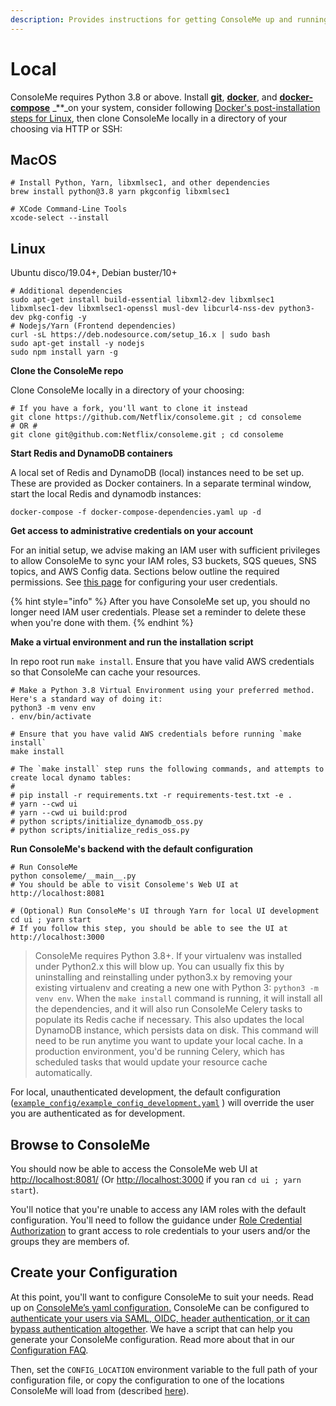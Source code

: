 ```yaml
---
description: Provides instructions for getting ConsoleMe up and running locally.
---
```


# Local

ConsoleMe requires Python 3.8 or above. Install [**git**](https://git-scm.com/book/en/v2/Getting-Started-Installing-Git), [**docker**](https://docs.docker.com/get-docker/), and [**docker-compose**](https://docs.docker.com/compose/install/) \_\*\*\_on your system, consider following [Docker's post-installation steps for Linux](https://docs.docker.com/engine/install/linux-postinstall/), then clone ConsoleMe locally in a directory of your choosing via HTTP or SSH:

## MacOS

```text
# Install Python, Yarn, libxmlsec1, and other dependencies
brew install python@3.8 yarn pkgconfig libxmlsec1

# XCode Command-Line Tools
xcode-select --install
```

## Linux

Ubuntu disco/19.04+, Debian buster/10+

```text
# Additional dependencies
sudo apt-get install build-essential libxml2-dev libxmlsec1 libxmlsec1-dev libxmlsec1-openssl musl-dev libcurl4-nss-dev python3-dev pkg-config -y
# Nodejs/Yarn (Frontend dependencies)
curl -sL https://deb.nodesource.com/setup_16.x | sudo bash
sudo apt-get install -y nodejs
sudo npm install yarn -g
```

**Clone the ConsoleMe repo**

Clone ConsoleMe locally in a directory of your choosing:

```text
# If you have a fork, you'll want to clone it instead
git clone https://github.com/Netflix/consoleme.git ; cd consoleme
# OR # 
git clone git@github.com:Netflix/consoleme.git ; cd consoleme
```

**Start Redis and DynamoDB containers**

A local set of Redis and DynamoDB \(local\) instances need to be set up. These are provided as Docker containers. In a separate terminal window, start the local Redis and dynamodb instances:

```text
docker-compose -f docker-compose-dependencies.yaml up -d
```

**Get access to administrative credentials on your account**

For an initial setup, we advise making an IAM user with sufficient privileges to allow ConsoleMe to sync your IAM roles, S3 buckets, SQS queues, SNS topics, and AWS Config data. Sections below outline the required permissions. See [this page](https://docs.aws.amazon.com/cli/latest/userguide/cli-configure-files.html) for configuring your user credentials.

{% hint style="info" %}
After you have ConsoleMe set up, you should no longer need IAM user credentials. Please set a reminder to delete these when you're done with them.
{% endhint %}

**Make a virtual environment and run the installation script**

In repo root run `make install`. Ensure that you have valid AWS credentials so that ConsoleMe can cache your resources.

```text
# Make a Python 3.8 Virtual Environment using your preferred method. Here's a standard way of doing it:
python3 -m venv env
. env/bin/activate

# Ensure that you have valid AWS credentials before running `make install`
make install

# The `make install` step runs the following commands, and attempts to create local dynamo tables:
#
# pip install -r requirements.txt -r requirements-test.txt -e .
# yarn --cwd ui
# yarn --cwd ui build:prod
# python scripts/initialize_dynamodb_oss.py
# python scripts/initialize_redis_oss.py
```

**Run ConsoleMe's backend with the default configuration**

```text
# Run ConsoleMe
python consoleme/__main__.py
# You should be able to visit Consoleme's Web UI at http://localhost:8081
```

```text
# (Optional) Run ConsoleMe's UI through Yarn for local UI development
cd ui ; yarn start
# If you follow this step, you should be able to see the UI at http://localhost:3000
```

> ConsoleMe requires Python 3.8+. If your virtualenv was installed under Python2.x this will blow up. You can usually fix this by uninstalling and reinstalling under python3.x by removing your existing virtualenv and creating a new one with Python 3: `python3 -m venv env`. When the `make install` command is running, it will install all the dependencies, and it will also run ConsoleMe Celery tasks to populate its Redis cache if necessary. This also updates the local DynamoDB instance, which persists data on disk. This command will need to be run anytime you want to update your local cache. In a production environment, you'd be running Celery, which has scheduled tasks that would update your resource cache automatically.

For local, unauthenticated development, the default configuration \([`example_config/example_config_development.yaml`](https://github.com/Netflix/consoleme/blob/master/example_config/example_config_development.yaml) \) will override the user you are authenticated as for development.

## Browse to ConsoleMe

You should now be able to access the ConsoleMe web UI at [http://localhost:8081/](http://localhost:8081/) \(Or [http://localhost:3000](http://localhost:3000) if you ran `cd ui ; yarn start`\).

You'll notice that you're unable to access any IAM roles with the default configuration. You'll need to follow the guidance under [Role Credential Authorization](../configuration/role-credential-authorization/) to grant access to role credentials to your users and/or the groups they are members of.

## Create your Configuration

At this point, you'll want to configure ConsoleMe to suit your needs. Read up on [ConsoleMe’s yaml configuration.](../configuration/) ConsoleMe can be configured to [authenticate your users via SAML, OIDC, header authentication, or it can bypass authentication altogether](../configuration/authentication-and-authorization/). We have a script that can help you generate your ConsoleMe configuration. Read more about that in our [Configuration FAQ](../configuration/#configuring-consoleme-is-complicated-is-there-something-that-can-help-me-generate-a-configuration).

Then, set the `CONFIG_LOCATION` environment variable to the full path of your configuration file, or copy the configuration to one of the locations ConsoleMe will load from \(described [here](../configuration/#how-does-consoleme-determine-its-configuration)\).

